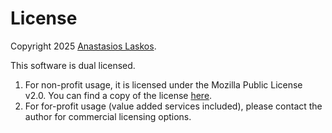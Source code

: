 # License

Copyright 2025 [Anastasios Laskos](mailto:anastasios.laskos@gmail.com).

This software is dual licensed.

1. For non-profit usage, it is licensed under the Mozilla Public License v2.0. You can find a copy of the license
   [here](https://www.mozilla.org/media/MPL/2.0/index.f75d2927d3c1.txt).
2. For for-profit usage (value added services included), please contact the author for commercial licensing options.
